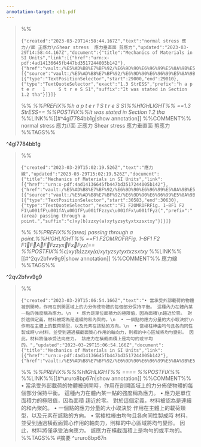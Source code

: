 ```yaml
---
annotation-target: ch1.pdf
---
```



>%%
>```annotation-json
>{"created":"2023-03-29T14:58:44.167Z","text":"normal stress 應力//面 正應力\nShear stress  應力垂直面 剪應力","updated":"2023-03-29T14:58:44.167Z","document":{"title":"Mechanics of Materials in SI Units","link":[{"href":"urn:x-pdf:4ad14136645fb447bd3517244005b142"},{"href":"vault:/%E5%AD%B8%E7%BF%92/%E6%9D%90%E6%96%99%E5%8A%9B%E5%AD%B8/ch1.pdf"}],"documentFingerprint":"4ad14136645fb447bd3517244005b142"},"uri":"vault:/%E5%AD%B8%E7%BF%92/%E6%9D%90%E6%96%99%E5%8A%9B%E5%AD%B8/ch1.pdf","target":[{"source":"vault:/%E5%AD%B8%E7%BF%92/%E6%9D%90%E6%96%99%E5%8A%9B%E5%AD%B8/ch1.pdf","selector":[{"type":"TextPositionSelector","start":29000,"end":29010},{"type":"TextQuoteSelector","exact":"1.3 StrESS","prefix":"h a p t e r   1     S t r e S S1","suffix":"It was stated in Section 1.2 tha"}]}]}
>```
>%%
>*%%PREFIX%%h a p t e r   1     S t r e S S1%%HIGHLIGHT%% ==1.3 StrESS== %%POSTFIX%%It was stated in Section 1.2 tha*
>%%LINK%%[[#^4gl7784bb1g|show annotation]]
>%%COMMENT%%
>normal stress 應力//面 正應力
>Shear stress  應力垂直面 剪應力
>%%TAGS%%
>
^4gl7784bb1g


>%%
>```annotation-json
>{"created":"2023-03-29T15:02:19.526Z","text":"應力線","updated":"2023-03-29T15:02:19.526Z","document":{"title":"Mechanics of Materials in SI Units","link":[{"href":"urn:x-pdf:4ad14136645fb447bd3517244005b142"},{"href":"vault:/%E5%AD%B8%E7%BF%92/%E6%9D%90%E6%96%99%E5%8A%9B%E5%AD%B8/ch1.pdf"}],"documentFingerprint":"4ad14136645fb447bd3517244005b142"},"uri":"vault:/%E5%AD%B8%E7%BF%92/%E6%9D%90%E6%96%99%E5%8A%9B%E5%AD%B8/ch1.pdf","target":[{"source":"vault:/%E5%AD%B8%E7%BF%92/%E6%9D%90%E6%96%99%E5%8A%9B%E5%AD%B8/ch1.pdf","selector":[{"type":"TextPositionSelector","start":30583,"end":30630},{"type":"TextQuoteSelector","exact":"F1 F2OMROFRFig. 1–8F1 F2 F1\u001fF\u001fA\u001fF\u001fFzzyx\u001fFx\u001fFyz(","prefix":" (area) passing through a point.","suffix":"c)xy(b)zzxy(a)xytyzsytyxtxzsxtxy"}]}]}
>```
>%%
>*%%PREFIX%%(area) passing through a point.%%HIGHLIGHT%% ==F1 F2OMROFRFig. 1–8F1 F2 F1FAFFzzyxFxFyz(== %%POSTFIX%%c)xy(b)zzxy(a)xytyzsytyxtxzsxtxy*
>%%LINK%%[[#^2qv2bfvv9g9|show annotation]]
>%%COMMENT%%
>應力線
>%%TAGS%%
>
^2qv2bfvv9g9


>%%
>```annotation-json
>{"created":"2023-03-29T15:06:54.166Z","text":"• 當承受外部載荷的物體被剖開時，作用在剖開區域上的力分佈使物體的每個部分保持平衡。 這種內力在體內某一點的強度稱為應力。\n  • 應力是單位面積力的極限值，因為面積\n趨近於零。 對於這個定義，材料被認為是連續的和內聚的。\n  • 一個點的應力分量的大小取決於\n作用在主體上的載荷類型，以及元素在該點的方向。\n  • 當棱柱棒由均勻且各向同性製成時\n材料，並受到通過橫截面質心作用的軸向力，則桿的中心區域將均勻變形。 因此，材料將僅承受法向應力。 該應力在橫截面積上是均勻的或平均的。","updated":"2023-03-29T15:06:54.166Z","document":{"title":"Mechanics of Materials in SI Units","link":[{"href":"urn:x-pdf:4ad14136645fb447bd3517244005b142"},{"href":"vault:/%E5%AD%B8%E7%BF%92/%E6%9D%90%E6%96%99%E5%8A%9B%E5%AD%B8/ch1.pdf"}],"documentFingerprint":"4ad14136645fb447bd3517244005b142"},"uri":"vault:/%E5%AD%B8%E7%BF%92/%E6%9D%90%E6%96%99%E5%8A%9B%E5%AD%B8/ch1.pdf"}
>```
>%%
>*%%PREFIX%%%%HIGHLIGHT%% ==== %%POSTFIX%%*
>%%LINK%%[[#^ururo8bp67n|show annotation]]
>%%COMMENT%%
>• 當承受外部載荷的物體被剖開時，作用在剖開區域上的力分佈使物體的每個部分保持平衡。 這種內力在體內某一點的強度稱為應力。
>  • 應力是單位面積力的極限值，因為面積
>趨近於零。 對於這個定義，材料被認為是連續的和內聚的。
>  • 一個點的應力分量的大小取決於
>作用在主體上的載荷類型，以及元素在該點的方向。
>  • 當棱柱棒由均勻且各向同性製成時
>材料，並受到通過橫截面質心作用的軸向力，則桿的中心區域將均勻變形。 因此，材料將僅承受法向應力。 該應力在橫截面積上是均勻的或平均的。
>%%TAGS%%
>#摘要
^ururo8bp67n
